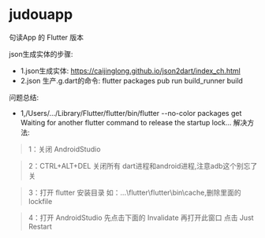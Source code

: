 # judouapp

句读App 的 Flutter 版本

json生成实体的步骤: 
- 1.json生成实体: https://caijinglong.github.io/json2dart/index_ch.html
- 2.json 生产.g.dart的命令: flutter packages pub run build_runner build

问题总结: 
- 1,/Users/.../Library/Flutter/flutter/bin/flutter --no-color packages get
Waiting for another flutter command to release the startup lock...
解决方法: 
>1：关闭 AndroidStudio

>2：CTRL+ALT+DEL 关闭所有 dart进程和android进程,注意adb这个别忘了关
 
>3：打开 flutter 安装目录  如：...\flutter\flutter\bin\cache,删除里面的 lockfile
 
 >4：打开 AndroidStudio 先点击下面的 Invalidate 再打开此窗口 点击 Just Restart